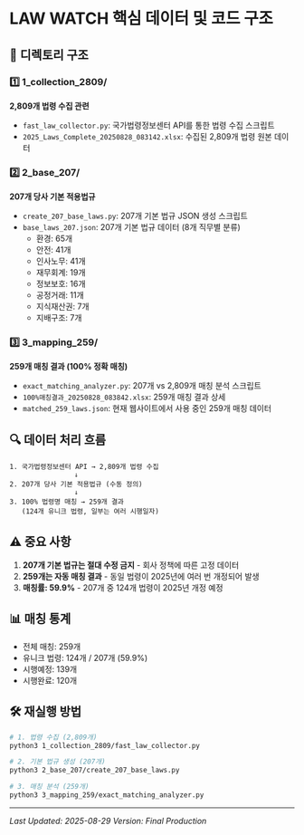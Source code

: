 # LAW WATCH 핵심 데이터 및 코드 구조

## 📁 디렉토리 구조

### 1️⃣ 1_collection_2809/
**2,809개 법령 수집 관련**
- `fast_law_collector.py`: 국가법령정보센터 API를 통한 법령 수집 스크립트
- `2025_Laws_Complete_20250828_083142.xlsx`: 수집된 2,809개 법령 원본 데이터

### 2️⃣ 2_base_207/ 
**207개 당사 기본 적용법규**
- `create_207_base_laws.py`: 207개 기본 법규 JSON 생성 스크립트
- `base_laws_207.json`: 207개 기본 법규 데이터 (8개 직무별 분류)
  - 환경: 65개
  - 안전: 41개
  - 인사노무: 41개
  - 재무회계: 19개
  - 정보보호: 16개
  - 공정거래: 11개
  - 지식재산권: 7개
  - 지배구조: 7개

### 3️⃣ 3_mapping_259/
**259개 매칭 결과 (100% 정확 매칭)**
- `exact_matching_analyzer.py`: 207개 vs 2,809개 매칭 분석 스크립트
- `100%매칭결과_20250828_083842.xlsx`: 259개 매칭 결과 상세
- `matched_259_laws.json`: 현재 웹사이트에서 사용 중인 259개 매칭 데이터

## 🔍 데이터 처리 흐름

```
1. 국가법령정보센터 API → 2,809개 법령 수집
                ↓
2. 207개 당사 기본 적용법규 (수동 정의)
                ↓
3. 100% 법령명 매칭 → 259개 결과
   (124개 유니크 법령, 일부는 여러 시행일자)
```

## ⚠️ 중요 사항

1. **207개 기본 법규는 절대 수정 금지** - 회사 정책에 따른 고정 데이터
2. **259개는 자동 매칭 결과** - 동일 법령이 2025년에 여러 번 개정되어 발생
3. **매칭률: 59.9%** - 207개 중 124개 법령이 2025년 개정 예정

## 📊 매칭 통계

- 전체 매칭: 259개
- 유니크 법령: 124개 / 207개 (59.9%)
- 시행예정: 139개
- 시행완료: 120개

## 🛠️ 재실행 방법

```bash
# 1. 법령 수집 (2,809개)
python3 1_collection_2809/fast_law_collector.py

# 2. 기본 법규 생성 (207개)
python3 2_base_207/create_207_base_laws.py

# 3. 매칭 분석 (259개)
python3 3_mapping_259/exact_matching_analyzer.py
```

---
*Last Updated: 2025-08-29*
*Version: Final Production*